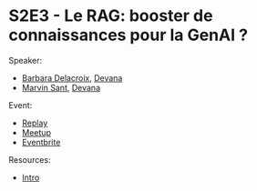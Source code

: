 
# S2E3 - Le RAG: booster de connaissances pour la GenAI ?

Speaker:
- [Barbara Delacroix](https://www.linkedin.com/in/barbara-delacroix-scriptor-artis/), [Devana](https://www.devana.ai/)
- [Marvin Sant](https://www.linkedin.com/in/marvin-sant/), [Devana](https://www.devana.ai/)

Event:
- [Replay](https://www.youtube.com/watch?v=YsbPrM05Feg)
- [Meetup](https://www.meetup.com/generative-ai-nantes/events/297769949/)
- [Eventbrite](https://www.eventbrite.com/e/billets-5-conf-le-rag-booster-de-connaissances-pour-la-genia-766487654207)

Resources:
- [Intro](./intro.pdf)
